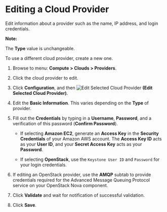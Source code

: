 # Editing a Cloud Provider

Edit information about a provider such as the name, IP address, and
login credentials.

**Note:**

The **Type** value is unchangeable.

To use a different cloud provider, create a new one.

1.  Browse to menu: **Compute > Clouds > Providers**.

2.  Click the cloud provider to edit.

3.  Click **Configuration**, and
    then ![Edit Selected Cloud Provider](../images/1851.png) **(Edit
    Selected Cloud Provider)**.

4.  Edit the **Basic Information**. This varies depending on the
    **Type** of provider.

5.  Fill out the **Credentials** by typing in a **Username**,
    **Password**, and a verification of this password (**Confirm
    Password**).

      - If selecting **Amazon EC2**, generate an **Access Key** in the
        **Security Credentials** of your Amazon AWS account. The
        **Access Key ID** acts as your **User ID**, and your **Secret
        Access Key** acts as your **Password**.

      - If selecting **OpenStack**, use the `Keystone User ID` and
        `Password` for your login credentials.

6.  If editing an OpenStack provider, use the **AMQP** subtab to provide
    credentials required for the Advanced Message Queuing Protocol
    service on your OpenStack Nova component.

7.  Click **Validate** and wait for notification of successful
    validation.

8.  Click **Save**.
